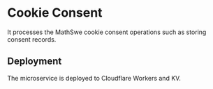 # Cookie Consent

It processes the MathSwe cookie consent operations such as storing consent
records.

## Deployment

The microservice is deployed to Cloudflare Workers and KV.
